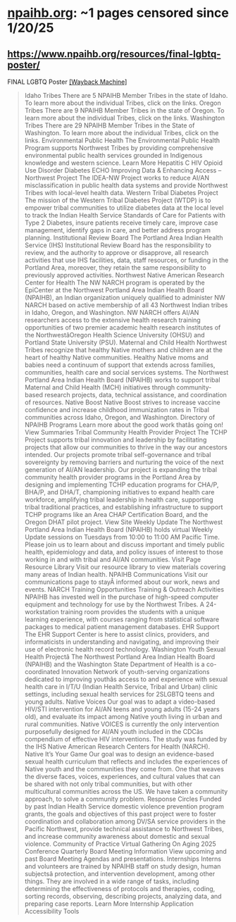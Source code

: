 



# [npaihb.org](npaihb.org): ~1 pages censored since 1/20/25

## https://www.npaihb.org/resources/final-lgbtq-poster/


FINAL LGBTQ Poster [[Wayback Machine]](https://web.archive.org/web/20240000000000*/https://www.npaihb.org/resources/final-lgbtq-poster/)

> Idaho Tribes There are 5 NPAIHB Member Tribes in the state of Idaho. To learn more about the individual Tribes, click on the links. Oregon Tribes There are 9 NPAIHB Member Tribes in the state of Oregon. To learn more about the individual Tribes, click on the links. Washington Tribes There are 29 NPAIHB Member Tribes in the State of Washington. To learn more about the individual Tribes, click on the links. Environmental Public Health The Environmental Public Health Program supports Northwest Tribes by providing comprehensive environmental public health services grounded in Indigenous knowledge and western science. Learn More Hepatitis C HIV Opioid Use Disorder Diabetes ECHO Improving Data & Enhancing Access – Northwest Project The IDEA-NW Project works to reduce AI/AN misclassification in public health data systems and provide Northwest Tribes with local-level health data. Western Tribal Diabetes Project The mission of the Western Tribal Diabetes Project (WTDP) is to empower tribal communities to utilize diabetes data at the local level to track the Indian Health Service Standards of Care for Patients with Type 2 Diabetes, insure patients receive timely care, improve case management, identify gaps in care, and better address program planning. Institutional Review Board The Portland Area Indian Health Service (IHS) Institutional Review Board has the responsibility to review, and the authority to approve or disapprove, all research activities that use IHS facilities, data, staff resources, or funding in the Portland Area, moreover, they retain the same responsibility to previously approved activities. Northwest Native American Research Center for Health The NW NARCH program is operated by the EpiCenter at the Northwest Portland Area Indian Health Board (NPAIHB), an Indian organization uniquely qualified to administer NW NARCH based on active membership of all 43 Northwest Indian tribes in Idaho, Oregon, and Washington. NW NARCH offers AI/AN researchers access to the extensive health research training opportunities of two premier academic health research institutes of the NorthwestâOregon Health Science University (OHSU) and Portland State University (PSU). Maternal and Child Health Northwest Tribes recognize that healthy Native mothers and children are at the heart of healthy Native communities. Healthy Native moms and babies need a continuum of support that extends across families, communities, health care and social services systems. The Northwest Portland Area Indian Health Board (NPAIHB) works to support tribal Maternal and Child Health (MCH) initiatives through community-based research projects, data, technical assistance, and coordination of resources. Native Boost Native Boost strives to increase vaccine confidence and increase childhood immunization rates in Tribal communities across Idaho, Oregon, and Washington. Directory of NPAIHB Programs Learn more about the good work thatâs going on! View Summaries Tribal Community Health Provider Project The TCHP Project supports tribal innovation and leadership by facilitating projects that allow our communities to thrive in the way our ancestors intended. Our projects promote tribal self-governance and tribal sovereignty by removing barriers and nurturing the voice of the next generation of AI/AN leadership. Our project is expanding the tribal community health provider programs in the Portland Area by designing and implementing TCHP education programs for CHA/P, BHA/P, and DHA/T, championing initiatives to expand health care workforce, amplifying tribal leadership in health care, supporting tribal traditional practices, and establishing infrastructure to support TCHP programs like an Area CHAP Certification Board, and the Oregon DHAT pilot project. View Site Weekly Update The Northwest Portland Area Indian Health Board (NPAIHB) holds virtual Weekly Update sessions on Tuesdays from 10:00 to 11:00 AM Pacific Time. Please join us to learn about and discuss important and timely public health, epidemiology and data, and policy issues of interest to those working in and with tribal and AI/AN communities. Visit Page Resource Library Visit our resource library to view materials covering many areas of Indian health. NPAIHB Communications Visit our communications page to stayÂ informed about our work, news and events. NARCH Training Opportunities Training & Outreach Activities NPAIHB has invested well in the purchase of high-speed computer equipment and technology for use by the Northwest Tribes. A 24-workstation training room provides the students with a unique learning experience, with courses ranging from statistical software packages to medical patient management databases. EHR Support The EHR Support Center is here to assist clinics, providers, and informaticists in understanding and navigating, and improving their use of electronic health record technology. Washington Youth Sexual Health Projectâ The Northwest Portland Area Indian Health Board (NPAIHB) and the Washington State Department of Health is a co-coordinated Innovation Network of youth-serving organizations dedicated to improving youthâs access to and experience with sexual health care in I/T/U (Indian Health Service, Tribal and Urban) clinic settings, including sexual health services for 2SLGBTQ teens and young adults. Native Voices Our goal was to adapt a video-based HIV/STI intervention for AI/AN teens and young adults (15-24 years old), and evaluate its impact among Native youth living in urban and rural communities. Native VOICES is currently the only intervention purposefully designed for AI/AN youth included in the CDCâs compendium of effective HIV interventions. The study was funded by the IHS Native American Research Centers for Health (NARCH). Native It’s Your Game Our goal was to design an evidence-based sexual health curriculum that reflects and includes the experiences of Native youth and the communities they come from. One that weaves the diverse faces, voices, experiences, and cultural values that can be shared with not only tribal communities, but with other multicultural communities across the US. We have taken a community approach, to solve a community problem. Response Circles Funded by past Indian Health Service domestic violence prevention program grants, the goals and objectives of this past project were to foster coordination and collaboration among DV/SA service providers in the Pacific Northwest, provide technical assistance to Northwest Tribes, and increase community awareness about domestic and sexual violence. Community of Practice Virtual Gathering On Aging 2025 Conference Quarterly Board Meeting Information View upcoming and past Board Meeting Agendas and presentations. Internships Interns and volunteers are trained by NPAIHB staff on study design, human subjectsâ protection, and intervention development, among other things. They are involved in a wide range of tasks, including determining the effectiveness of protocols and therapies, coding, sorting records, observing, describing projects, analyzing data, and preparing case reports. Learn More Internship Application Accessibility Tools